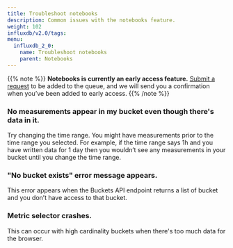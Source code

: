 ```yaml
---
title: Troubleshoot notebooks
description: Common issues with the notebooks feature.
weight: 102
influxdb/v2.0/tags:
menu:
  influxdb_2_0:
    name: Troubleshoot notebooks
    parent: Notebooks
---
```

{{% note %}}
**Notebooks is currently an early access feature.**
[Submit a request](https://w2.influxdata.com/notebooks-early-access/ ) to be added to the queue, and we will send you a confirmation when you’ve been added to early access.
{{% /note %}}

### No measurements appear in my bucket even though there's data in it.
Try changing the time range. You might have measurements prior to the time range you selected. For example, if the time range says 1h and you have written data for 1 day then you wouldn’t see any measurements in your bucket until you change the time range.

### "No bucket exists" error message appears.
This error appears when the Buckets API endpoint returns a list of bucket and you don’t have access to that bucket.

### Metric selector crashes.
This can occur with high cardinality buckets when there's too much data for the browser.
